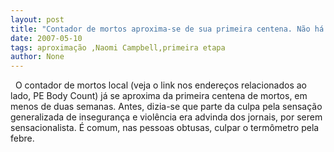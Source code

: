 ```yaml
---
layout: post
title: "Contador de mortos aproxima-se de sua primeira centena. Não há o que comemorar"
date: 2007-05-10
tags: aproximação ,Naomi Campbell,primeira etapa
author: None
---
```

&nbsp;
O contador de mortos local (veja o link nos endere&ccedil;os relacionados ao lado, PE Body Count) j&aacute; se aproxima da primeira centena de mortos, em menos de duas semanas.
Antes, dizia-se que parte da culpa pela sensa&ccedil;&atilde;o generalizada de inseguran&ccedil;a e&nbsp;viol&ecirc;ncia era advinda dos jornais, por serem sensacionalista. &Eacute; comum, nas pessoas obtusas, culpar o term&ocirc;metro pela febre. 